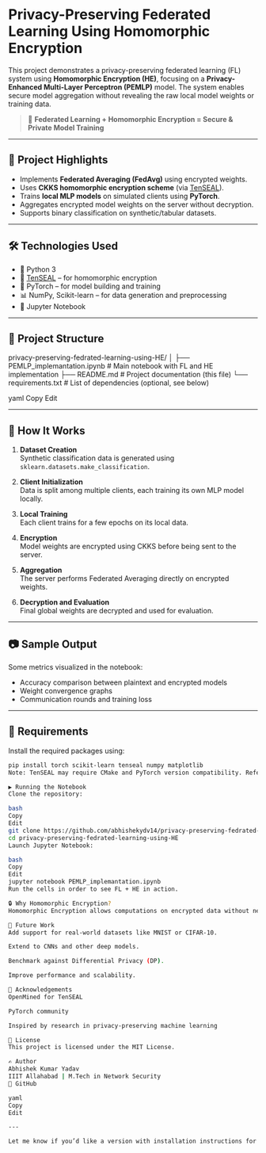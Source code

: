 # Privacy-Preserving Federated Learning Using Homomorphic Encryption

This project demonstrates a privacy-preserving federated learning (FL) system using **Homomorphic Encryption (HE)**, focusing on a **Privacy-Enhanced Multi-Layer Perceptron (PEMLP)** model. The system enables secure model aggregation without revealing the raw local model weights or training data.

> 🔐 **Federated Learning + Homomorphic Encryption = Secure & Private Model Training**

---

## 🧠 Project Highlights

- Implements **Federated Averaging (FedAvg)** using encrypted weights.
- Uses **CKKS homomorphic encryption scheme** (via [TenSEAL](https://github.com/OpenMined/TenSEAL)).
- Trains **local MLP models** on simulated clients using **PyTorch**.
- Aggregates encrypted model weights on the server without decryption.
- Supports binary classification on synthetic/tabular datasets.

---

## 🛠️ Technologies Used

- 🐍 Python 3
- 🔐 [TenSEAL](https://github.com/OpenMined/TenSEAL) – for homomorphic encryption
- 🔦 PyTorch – for model building and training
- 📊 NumPy, Scikit-learn – for data generation and preprocessing
- 📓 Jupyter Notebook

---

## 📁 Project Structure

privacy-preserving-fedrated-learning-using-HE/
│
├── PEMLP_implemantation.ipynb # Main notebook with FL and HE implementation
├── README.md # Project documentation (this file)
└── requirements.txt # List of dependencies (optional, see below)

yaml
Copy
Edit

---

## 🚀 How It Works

1. **Dataset Creation**  
   Synthetic classification data is generated using `sklearn.datasets.make_classification`.

2. **Client Initialization**  
   Data is split among multiple clients, each training its own MLP model locally.

3. **Local Training**  
   Each client trains for a few epochs on its local data.

4. **Encryption**  
   Model weights are encrypted using CKKS before being sent to the server.

5. **Aggregation**  
   The server performs Federated Averaging directly on encrypted weights.

6. **Decryption and Evaluation**  
   Final global weights are decrypted and used for evaluation.

---

## 📷 Sample Output

Some metrics visualized in the notebook:

- Accuracy comparison between plaintext and encrypted models
- Weight convergence graphs
- Communication rounds and training loss

---

## 🧪 Requirements

Install the required packages using:

```bash
pip install torch scikit-learn tenseal numpy matplotlib
Note: TenSEAL may require CMake and PyTorch version compatibility. Refer to TenSEAL installation guide if issues arise.

▶️ Running the Notebook
Clone the repository:

bash
Copy
Edit
git clone https://github.com/abhishekydv14/privacy-preserving-fedrated-learning-using-HE.git
cd privacy-preserving-fedrated-learning-using-HE
Launch Jupyter Notebook:

bash
Copy
Edit
jupyter notebook PEMLP_implemantation.ipynb
Run the cells in order to see FL + HE in action.

🔒 Why Homomorphic Encryption?
Homomorphic Encryption allows computations on encrypted data without needing to decrypt it. This makes it ideal for federated learning where privacy of user data and model parameters is critical.

📌 Future Work
Add support for real-world datasets like MNIST or CIFAR-10.

Extend to CNNs and other deep models.

Benchmark against Differential Privacy (DP).

Improve performance and scalability.

🤝 Acknowledgements
OpenMined for TenSEAL

PyTorch community

Inspired by research in privacy-preserving machine learning

📜 License
This project is licensed under the MIT License.

✍️ Author
Abhishek Kumar Yadav
IIIT Allahabad | M.Tech in Network Security
🔗 GitHub

yaml
Copy
Edit

---

Let me know if you’d like a version with installation instructions for Google Colab or want badges (
